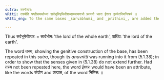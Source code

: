 ```yaml
---
sutra: तस्येश्वरः
vRtti: तस्येति षष्ठीसमर्थाभ्यां सर्वभूमिपृथिवीशब्दाभ्यामणञौ प्रत्ययौ भवत ईश्वर इत्येतस्मिन्विषये ॥
vRtti_eng: To the same bases _sarvabhumi_ and _prithivi_, are added the same affixes _an_ and _an_ respectively, in the sense of 'lord thereof'.

---
```

Thus सर्वभूमेरीश्वरः = सार्वभौमः 'the lord of the whole earth', पार्थिवः 'the lord of the earth'.

The word तस्य, showing the genitive construction of the base, has been repeated in this _sutra_, though its _anuvritti_ was running into it from (5.1.38); in order to show that the senses given in (5.1.38) do not extend further. Had तस्य not been repeated here, the word ईश्वरः would have been an attribute, like the words संयोग and उत्पात, of the word निमित्तः ॥